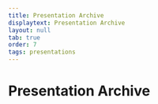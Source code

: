 ```yaml
---
title: Presentation Archive
displaytext: Presentation Archive
layout: null
tab: true
order: 7
tags: presentations
---
```


# Presentation Archive
